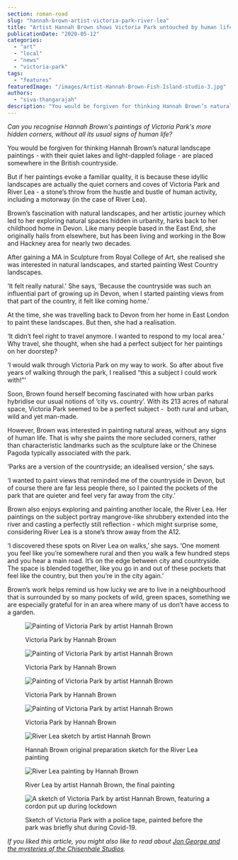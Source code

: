 ```yaml
---
section: roman-road
slug: "hannah-brown-artist-victoria-park-river-lea"
title: "Artist Hannah Brown shows Victoria Park untouched by human life"
publicationDate: "2020-05-12"
categories: 
  - "art"
  - "local"
  - "news"
  - "victoria-park"
tags: 
  - "features"
featuredImage: "/images/Artist-Hannah-Brown-Fish-Island-studio-3.jpg"
authors: 
  - "siva-thangarajah"
description: "You would be forgiven for thinking Hannah Brown’s natural landscape paintings - with their quiet lakes and light-dappled foliage - are placed somewhere in the British countryside."
---
```


_Can you recognise Hannah Brown's paintings of Victoria Park's more hidden corners, without all its usual signs of human life?_

You would be forgiven for thinking Hannah Brown’s natural landscape paintings - with their quiet lakes and light-dappled foliage - are placed somewhere in the British countryside.

But if her paintings evoke a familiar quality, it is because these idyllic landscapes are actually the quiet corners and coves of Victoria Park and River Lea - a stone’s throw from the hustle and bustle of human activity, including a motorway (in the case of River Lea). 

Brown’s fascination with natural landscapes, and her artistic journey which led to her exploring natural spaces hidden in urbanity, harks back to her childhood home in Devon. Like many people based in the East End, she originally hails from elsewhere, but has been living and working in the Bow and Hackney area for nearly two decades. 

After gaining a MA in Sculpture from Royal College of Art, she realised she was interested in natural landscapes, and started painting West Country landscapes. 

‘It felt really natural.’ She says, ‘Because the countryside was such an influential part of growing up in Devon, when I started painting views from that part of the country, it felt like coming home.’

At the time, she was travelling back to Devon from her home in East London to paint these landscapes. But then, she had a realisation. 

‘It didn’t feel right to travel anymore. I wanted to respond to my local area.’ Why travel, she thought, when she had a perfect subject for her paintings on her doorstep?

‘I would walk through Victoria Park on my way to work. So after about five years of walking through the park, I realised “this a subject I could work with!”’

Soon, Brown found herself becoming fascinated with how urban parks hybridise our usual notions of ‘city vs. country’. With its 213 acres of natural space, Victoria Park seemed to be a perfect subject -  both rural and urban, wild and yet man-made. 

However, Brown was interested in painting natural areas, without any signs of human life. That is why she paints the more secluded corners, rather than characteristic landmarks such as the sculpture lake or the Chinese Pagoda typically associated with the park. 

‘Parks are a version of the countryside; an idealised version,’ she says. 

‘I wanted to paint views that reminded me of the countryside in Devon, but of course there are far less people there, so I painted the pockets of the park that are quieter and feel very far away from the city.’

Brown also enjoys exploring and painting another locale, the River Lea. Her paintings on the subject portray mangrove-like shrubbery extended into the river and casting a perfectly still reflection - which might surprise some, considering River Lea is a stone’s throw away from the A12. 

‘I discovered these spots on River Lea on walks,’ she says. ‘One moment you feel like you’re somewhere rural and then you walk a few hundred steps and you hear a main road. It’s on the edge between city and countryside. The space is blended together, like you go in and out of these pockets that feel like the country, but then you’re in the city again.’ 

Brown’s work helps remind us how lucky we are to live in a neighbourhood that is surrounded by so many pockets of wild, green spaces, something we are especially grateful for in an area where many of us don’t have access to a garden.

<figure>

![Painting of Victoria Park by artist Hannah Brown](/images/Victoria-Park-paintings-Hannah-Brown-7-1024x817.jpg)

<figcaption>

Victoria Park by Hannah Brown

</figcaption>

</figure>

<figure>

![Painting of Victoria Park by artist Hannah Brown](/images/Victoria-Park-paintings-Hannah-Brown-8-1024x865.jpg)

<figcaption>

Victoria Park by Hannah Brown

</figcaption>

</figure>

<figure>

![Painting of Victoria Park by artist Hannah Brown](/images/Victoria-Park-paintings-Hannah-Brown-10-1024x782.jpg)

<figcaption>

Victoria Park by Hannah Brown

</figcaption>

</figure>

<figure>

![Painting of Victoria Park by artist Hannah Brown](/images/Victoria-Park-paintings-Hannah-Brown-9-1024x797.jpg)

<figcaption>

Victoria Park by Hannah Brown

</figcaption>

</figure>

<figure>

![River Lea sketch by artist Hannah Brown](/images/River-Lea-sketch-Hannah-Brown-artist-5-1024x774.jpg)

<figcaption>

Hannah Brown original preparation sketch for the River Lea painting

</figcaption>

</figure>

<figure>

![River Lea painting by Hannah Brown](/images/River-Lea-painting-Hannah-Brown-artist-2.jpg)

<figcaption>

River Lea by artist Hannah Brown, the final painting

</figcaption>

</figure>

<figure>

![A sketch of Victoria Park by artist Hannah Brown, featuring a cordon put up during lockdown](/images/Victoria-Park-paintings-Hannah-Brown-2-1024x771.jpg)

<figcaption>

Sketch of Victoria Park with a police tape, painted before the park was briefly shut during Covid-19.

</figcaption>

</figure>

_If you liked this article, you might also like to read about [Jon George and the mysteries of the Chisenhale Studios](https://romanroadlondon.com/jon-george-artist-chisenhale-arts-founder/)._
